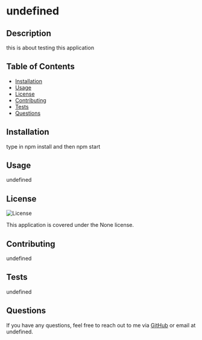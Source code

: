 # undefined

## Description
this is about testing this application

## Table of Contents
- [Installation](#installation)
- [Usage](#usage)
- [License](#license)
- [Contributing](#contributing)
- [Tests](#tests)
- [Questions](#questions)

## Installation
type in npm install and then npm start

## Usage
undefined

## License
![License](https://img.shields.io/badge/License-None-blue)

This application is covered under the None license.

## Contributing
undefined

## Tests
undefined

## Questions
If you have any questions, feel free to reach out to me via [GitHub](https://github.com/undefined) or email at undefined.
